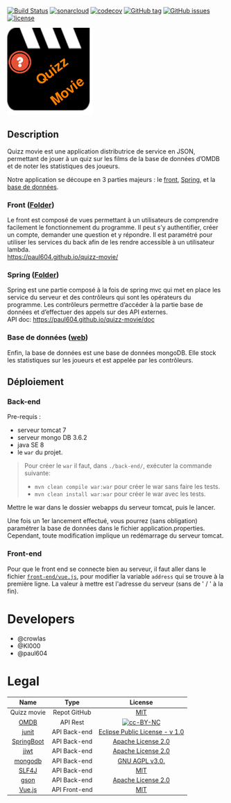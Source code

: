 [![Build Status](https://travis-ci.org/paul604/quizz-movie.svg?branch=master)](https://travis-ci.org/paul604/quizz-movie)
[![sonarcloud](https://sonarcloud.io/api/project_badges/measure?project=fr.iut.nantes%3Aquizz-movie&metric=alert_status)](https://sonarcloud.io/dashboard?id=fr.iut.nantes%3Aquizz-movie)
[![codecov](https://codecov.io/gh/paul604/quizz-movie/branch/master/graph/badge.svg)](https://codecov.io/gh/paul604/quizz-movie)
[![GitHub tag](https://img.shields.io/github/tag/paul604/quizz-movie.svg)](https://github.com/paul604/quizz-movie/releases)
[![GitHub issues](https://img.shields.io/github/issues/paul604/quizz-movie.svg)](https://github.com/paul604/quizz-movie/issues)
[![license](https://img.shields.io/github/license/paul604/quizz-movie.svg)](https://github.com/paul604/quizz-movie/blob/master/LICENSE)

![Logo](./ressources/logo-quizz-movie.png)

## Description
Quizz movie est une application distributrice de service en JSON, permettant de
jouer à un quiz sur les films de la base de données d’OMDB et de noter les statistiques des joueurs.

Notre application se découpe en 3 parties majeurs : le [front](#front-folder), [Spring](#spring-folder), et la [base de données](#base-de-données-web).

### Front ([Folder](./front-end/))
Le front est composé de vues permettant à un utilisateurs de comprendre facilement le fonctionnement du programme. Il peut s’y authentifier, créer un compte, demander une question et y répondre. Il est paramétré pour utiliser les services du back afin de les rendre accessible à un utilisateur lambda.   
https://paul604.github.io/quizz-movie/

### Spring ([Folder](./back-end/))
Spring est une partie composé à la fois de spring mvc qui met en place les service du serveur et des contrôleurs qui sont les opérateurs du programme. Les contrôleurs permettre d’accéder à la partie base de données et d’effectuer des appels sur des API externes.   
API doc: https://paul604.github.io/quizz-movie/doc

### Base de données ([web](https://www.mongodb.com))
Enfin, la base de données est une base de données mongoDB. Elle stock les statistiques sur les joueurs et est appelée par les contrôleurs.

## Déploiement

### Back-end
Pre-requis :
   * serveur tomcat 7
   * serveur mongo DB 3.6.2
   * java SE 8
   * le `war` du projet.

> Pour créer le `war` il faut, dans `./back-end/`, exécuter la commande suivante:   
> * `mvn clean compile war:war` pour créer le war sans faire les tests.
> * `mvn clean install war:war` pour créer le war avec les tests.

Mettre le war dans le dossier webapps du serveur tomcat, puis le lancer.

Une fois un 1er lancement effectué, vous pourrez (sans obligation) paramétrer la base de données dans le fichier application.properties. Cependant, toute modification implique un redémarrage du serveur tomcat.

### Front-end
Pour que le front end se connecte bien au serveur, il faut aller dans le fichier [`front-end/vue.js`](./front-end/vue.js), pour modifier la variable `address` qui se trouve à la première ligne. La valeur à mettre est l'adresse du serveur (sans de ' / ' à la fin).

# Developers
* @crowlas
* @Kl000
* @paul604


# Legal

| Name | Type | License |
|:---:|:---:|:---:|
| Quizz movie | Repot GitHub | [MIT](https://github.com/paul604/quiz-omdb/blob/master/LICENSE) |
| [OMDB](https://www.omdbapi.com/)| API Rest | [![cc-BY-NC](https://mirrors.creativecommons.org/presskit/buttons/88x31/svg/by-nc.svg)](https://creativecommons.org/licenses/by-nc/4.0/)|
| [junit](https://junit.org/junit4/) | API Back-end | [Eclipse Public License - v 1.0](https://junit.org/junit4/license.html) |
| [SpringBoot](https://projects.spring.io/spring-boot/) | API Back-end | [Apache License 2.0](https://github.com/spring-projects/spring-boot/blob/master/LICENSE.txt) |
| [jjwt](https://github.com/jwtk/jjwt) | API Back-end | [Apache License 2.0](https://github.com/jwtk/jjwt/blob/master/LICENSE) |
| [mongodb](https://www.mongodb.com) | API Back-end | [GNU AGPL v3.0.](http://www.gnu.org/licenses/agpl-3.0.html) |
| [SLF4J](https://www.slf4j.org/) | API Back-end | [MIT](https://www.slf4j.org/license.html) |
| [gson](https://github.com/google/gson) | API Back-end | [Apache License 2.0](https://github.com/google/gson/blob/master/LICENSE) |
| [Vue.js](https://vuejs.org/)| API Front-end | [MIT](https://github.com/vuejs/vue/blob/dev/LICENSE) |
